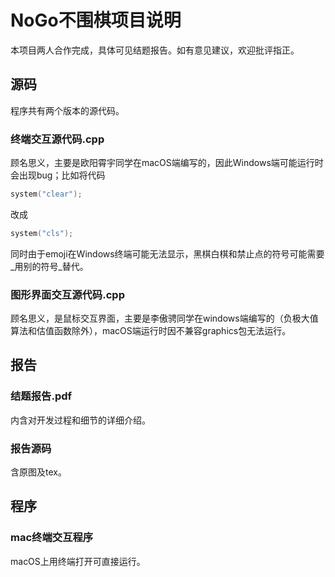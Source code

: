 # NoGo不围棋项目说明

本项目两人合作完成，具体可见结题报告。如有意见建议，欢迎批评指正。

## 源码
程序共有两个版本的源代码。
### 终端交互源代码.cpp
顾名思义，主要是欧阳霄宇同学在macOS端编写的，因此Windows端可能运行时会出现bug；比如将代码
```cpp
system("clear");
```
改成
```cpp
system("cls");
```
同时由于emoji在Windows终端可能无法显示，黑棋白棋和禁止点的符号可能需要_用别的符号_替代。
### 图形界面交互源代码.cpp
顾名思义，是鼠标交互界面，主要是李傲骋同学在windows端编写的（负极大值算法和估值函数除外），macOS端运行时因不兼容graphics包无法运行。

## 报告
### **结题报告.pdf**
内含对开发过程和细节的详细介绍。
### 报告源码
含原图及tex。

## 程序
### mac终端交互程序
macOS上用终端打开可直接运行。
